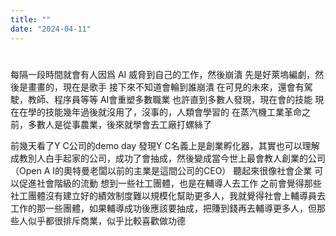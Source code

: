 ```yaml
---
title: ""
date: "2024-04-11"
---
```

# 

每隔一段時間就會有人因爲 AI 威脅到自己的工作，然後崩潰
先是好萊塢編劇，然後是畫畫的，現在是歌手
接下來不知道會輪到誰崩潰
在可見的未來，還會有駕駛，教師、程序員等等
AI會重塑多數職業
也許直到多數人發現，現在會的技能 現在在學的技能幾年過後就沒用了，沒事的，人類會學習的
在蒸汽機工業革命之前，多數人是從事農業，後來就學會去工廠打螺絲了


前幾天看了Y C公司的demo day
發現Y C名義上是創業孵化器，其實也可以理解成教別人白手起家的公司，成功了會抽成，然後變成當今世上最會教人創業的公司
（Open A I的奧特曼老闆以前的主業是這間公司的CEO）
聽起來很像社會企業
可以促進社會階級的流動
想到一些社工團體，也是在輔導人去工作
之前會覺得那些社工團體沒有建立好的績效制度難以規模化幫助更多人，我就覺得社會上輔導員去工作的那一些團體，如果輔導成功後應該要抽成，把賺到錢再去輔導更多人，但那些人似乎都很排斥商業，似乎比較喜歡做功德

